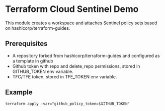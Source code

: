 # Terraform Cloud Sentinel Demo

This module creates a workspace and attaches Sentinel policy sets based on 
hashicorp/terraform-guides.

## Prerequisites
- A repository forked from hashicorp/terraform-guides and configured as a template in github
- Github token with repo and delete_repo permissions, stored in GITHUB_TOKEN env variable.
- TFC/TFE token, stored in TFE_TOKEN env variable.

## Example
```terraform apply -var="github_policy_token=$GITHUB_TOKEN"```


